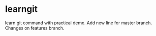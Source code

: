 # learngit
learn git command with practical demo.
Add new line for master branch.
Changes on features branch.
